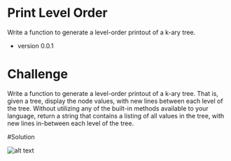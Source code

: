 # Print Level Order
Write a function to generate a level-order printout of a k-ary tree.

* version 0.0.1

# Challenge

Write a function to generate a level-order printout of a k-ary tree. 
That is, given a tree, display the node values, with new lines between each level of the tree.
Without utilizing any of the built-in methods available to your language, return a string that contains a listing of all values in the tree, with new lines in-between each level of the tree.


#Solution

![alt text](/Users/stevenstarwalt/codefellows/401/data-structures-and-algorithms/assets/print_level_ordrer.jpg)